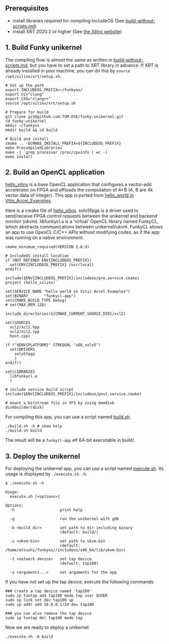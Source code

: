 ## Prerequisites

- install libraries required for compiling IncludeOS (See [build-without-scripts.md](./build-without-scripts.md))
- install XRT 2020.2 or higher (See [the Xilinx website](https://xilinx.github.io/XRT/master/html/install.html))

## 1. Build Funky unikernel

The compiling flow is almost the same as written in [build-without-scripts.md](./build-without-scripts.md), but you have to set a path to XRT library in advance. If XRT is already installed in your machine, you can do this by `source /opt/xilinx/xrt/setup.sh`.

```
# Set up the path
export INCLUDEOS_PREFIX=~/funkyos/
export CC="clang"
export CXX="clang++"
source /opt/xilinx/xrt/setup.sh

# Prepare for build
git clone git@github.com:TUM-DSE/funky-unikernel.git
cd funky-unikernel 
mkdir ~/funkyos 
mkdir build && cd build 

# Build and install
cmake .. -DCMAKE_INSTALL_PREFIX=${INCLUDEOS_PREFIX} 
make PrecompiledLibraries
make -j `grep processor /proc/cpuinfo | wc -l`
make install 
```

## 2. Build an OpenCL application

[hello_xilinx](../examples/hello_xilinx) is a base OpenCL application that configures a vector-add accelerator on FPGA and offloads the computation of A+B (A, B are 4k vector data of integer). 
This app is ported from [hello_world in Vitis_Accel_Examples](https://github.com/Xilinx/Vitis_Accel_Examples/tree/master/hello_world).

Here is a cmake file of [hello_xilinx](../examples/hello_xilinx). solo5fpga is a driver used to send/receive FPGA control requests between the unikernel and backend monitor (ukvm). libfunkycl.a is a 'virtual' OpenCL library named FunkyCL, which abstracts communications between unikernel/ukvm. FunkyCL allows an app to use OpenCL C/C++ APIs without modifying codes, as if the app was running on a native environment. 

```
cmake_minimum_required(VERSION 2.8.9)

# IncludeOS install location
if (NOT DEFINED ENV{INCLUDEOS_PREFIX})
  set(ENV{INCLUDEOS_PREFIX} /usr/local)
endif()

include($ENV{INCLUDEOS_PREFIX}/includeos/pre.service.cmake)
project (hello_xilinx)

set(SERVICE_NAME "hello world in Vitis Accel Examples")
set(BINARY       "funkycl-app")
set(CMAKE_BUILD_TYPE Debug)
# set(MAX_MEM 128)

include_directories(${CMAKE_CURRENT_SOURCE_DIR}/xcl2)

set(SOURCES
  xcl2/xcl2.hpp
  xcl2/xcl2.cpp
  host.cpp)

if ("$ENV{PLATFORM}" STREQUAL "x86_solo5")
  set(DRIVERS
    solo5fpga
    )
endif()

set(LIBRARIES
  libfunkycl.a
  )

# include service build script
include($ENV{INCLUDEOS_PREFIX}/includeos/post.service.cmake)

# mount a bitstream file in VFS by using memdisk
diskbuilder(disk)
```

For compiling this app, you can use a script named [build.sh](../funky-scripts/examples/build.sh).
```
./build.sh -h # show help
./build.sh build
```

The result will be a `funkycl-app` elf 64-bit executable in build/.


## 3. Deploy the unikernel 

For deploying the unikernel app, you can use a script named [execute.sh](../funky-scripts/examples/build.sh). Its usage is displayed by `./execute.sh -h`: 

```
$ ./execute.sh -h

Usage:
  execute.sh [<options>]

Options:
  -h                    print help

  -g                    run the unikernel with gdb

  -b <build_dir>        set path to dir including binary
                        (default: build/)

  -u <ukvm-bin>         set path to ukvm-bin
                        (default: /home/atsushi/funkyos//includeos/x86_64/lib/ukvm-bin)

  -t <network device>   set tap device
                        (default: tap100)

  -a <arguments...>     set arguments for the app
```

If you have not set up the tap device, execute the following commands:

```
### create a tap device named 'tap100'
sudo ip tuntap add tap100 mode tap user $USER
sudo ip link set dev tap100 up
sudo ip addr add 10.0.0.1/24 dev tap100

### you can also remove the tap device
sudo ip tuntap del tap100 mode tap
```

Now we are ready to deploy a unikernel: 
```
./execute.sh -b build
```


